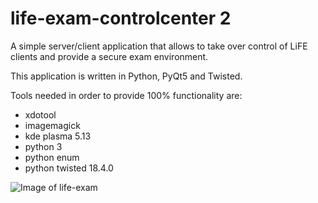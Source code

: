 # life-exam-controlcenter 2
A simple server/client application that allows to take over control of LiFE clients and provide a secure exam environment.

This application is written in Python, PyQt5 and Twisted.

Tools needed in order to provide 100% functionality are:
- xdotool
- imagemagick
- kde plasma 5.13
- python 3
- python enum
- python twisted 18.4.0 


![Image of life-exam](http://life-edu.eu/images/life-exam180106.png)






